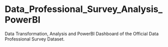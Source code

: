 # Data_Professional_Survey_Analysis_PowerBI
Data Transformation, Analysis and PowerBI Dashboard of the Official Data Professional Survey Dataset.
